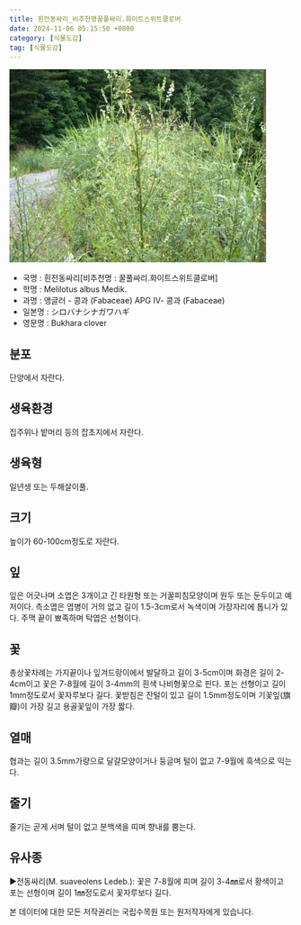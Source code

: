 ```yaml
---
title: 흰전동싸리_비추천명꿀풀싸리.화이트스위트클로버
date: 2024-11-06 05:15:50 +0800
category: [식물도감]
tag: [식물도감]
---
```




![흰전동싸리[비추천명 : 꿀풀싸리.화이트스위트클로버]](/assets/img/fileUpload/plants/basic/Leguminosae/Melilotus/1956/1_th2.JPG)
- 국명 : 흰전동싸리[비추천명 : 꿀풀싸리.화이트스위트클로버]
- 학명 : Melilotus albus Medik.
- 과명 : 앵글러 - 콩과 (Fabaceae) APG Ⅳ- 콩과 (Fabaceae)
- 일본명 : シロバナシナガワハギ
- 영문명 : Bukhara clover


## 분포
단양에서 자란다.
## 생육환경
집주위나 밭머리 등의 잡초지에서 자란다.
## 생육형
일년생 또는 두해살이풀.
## 크기
높이가 60-100cm정도로 자란다.
## 잎
잎은 어긋나며 소엽은 3개이고 긴 타원형 또는 거꿀피침모양이며 원두 또는 둔두이고 예저이다. 측소엽은 엽병이 거의 없고 길이 1.5-3cm로서 녹색이며 가장자리에 톱니가 있다. 주맥 끝이 뾰족하며 탁엽은 선형이다.
## 꽃
총상꽃차례는 가지끝이나 잎겨드랑이에서 발달하고 길이 3-5cm이며 화경은 길이 2-4cm이고 꽃은 7-8월에 길이 3-4mm의 흰색 나비형꽃으로 핀다. 포는 선형이고 길이 1mm정도로서 꽃자루보다 길다. 꽃받침은 잔털이 있고 길이 1.5mm정도이며 기꽃잎(旗瓣)이 가장 길고 용골꽃잎이 가장 짧다.
## 열매
협과는 길이 3.5mm가량으로 달걀모양이거나 둥글며 털이 없고 7-9월에 흑색으로 익는다.
## 줄기
줄기는 곧게 서며 털이 없고 분백색을 띠며 향내를 뿜는다.
## 유사종
▶전동싸리(M. suaveolens Ledeb.): 꽃은 7-8월에 피며 길이 3-4㎜로서 황색이고 포는 선형이며 길이 1㎜정도로서 꽃자루보다 길다.






본 데이터에 대한 모든 저작권리는 국립수목원 또는 원저작자에게 있습니다.
